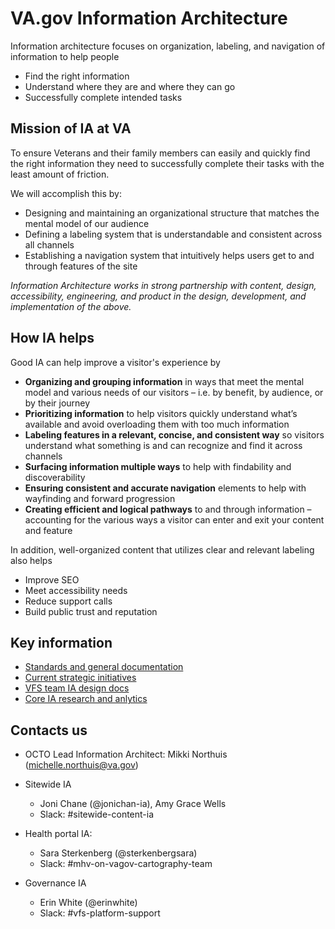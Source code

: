# VA.gov Information Architecture

Information architecture focuses on organization, labeling, and navigation of information to help people 
- Find the right information
- Understand where they are and where they can go
- Successfully complete intended tasks

## Mission of IA at VA

To ensure Veterans and their family members can easily and quickly find the right information they need to successfully complete their tasks with the least amount of friction.

We will accomplish this by:
- Designing and maintaining an organizational structure that matches the mental model of our audience
- Defining a labeling system that is understandable and consistent across all channels
- Establishing a navigation system that intuitively helps users get to and through features of the site

*Information Architecture works in strong partnership with content, design, accessibility, engineering, and product in the design, development, and implementation of the above.*

## How IA helps 

Good IA can help improve a visitor's experience by
- **Organizing and grouping information** in ways that meet the mental model and various needs of our visitors – i.e. by benefit, by audience, or by their journey
- **Prioritizing information** to help visitors quickly understand what’s available and avoid overloading them with too much information 
- **Labeling features in a relevant, concise, and consistent way** so visitors understand what something is and can recognize and find it across channels
- **Surfacing information multiple ways** to help with findability and discoverability
- **Ensuring consistent and accurate navigation** elements to help with wayfinding and forward progression
- **Creating efficient and logical pathways** to and through information – accounting for the various ways a visitor can enter and exit your content and feature

In addition, well-organized content that utilizes clear and relevant labeling also helps
- Improve SEO 
- Meet accessibility needs 
- Reduce support calls 
- Build public trust and reputation 


## Key information

- [Standards and general documentation](https://github.com/department-of-veterans-affairs/va.gov-team/tree/master/products/information-architecture/standards)
- [Current strategic initiatives](https://github.com/department-of-veterans-affairs/va.gov-team/tree/master/products/information-architecture/initiatives)
- [VFS team IA design docs](https://github.com/department-of-veterans-affairs/va.gov-team/tree/master/products/information-architecture/ia-design-docs)
- [Core IA research and anlytics](https://github.com/department-of-veterans-affairs/va.gov-team/tree/master/products/information-architecture/research-and-analytics)



## Contacts us 

- OCTO Lead Information Architect: Mikki Northuis (michelle.northuis@va.gov)

- Sitewide IA
  - Joni Chane (@jonichan-ia),  Amy Grace Wells
  - Slack: #sitewide-content-ia
- Health portal IA:
  - Sara Sterkenberg (@sterkenbergsara)
  - Slack: #mhv-on-vagov-cartography-team
- Governance IA
  - Erin White (@erinwhite)
  - Slack: #vfs-platform-support







